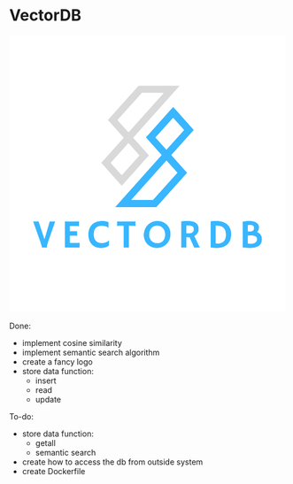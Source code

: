 # VectorDB

![](assets/logo.png)

Done:
- implement cosine similarity
- implement semantic search algorithm
- create a fancy logo
- store data function:
    - insert
    - read
    - update

To-do:
- store data function:
    - getall
    - semantic search
- create how to access the db from outside system
- create Dockerfile